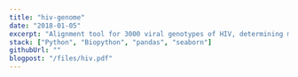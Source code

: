 ```yaml
---
title: "hiv-genome"
date: "2018-01-05"
excerpt: "Alignment tool for 3000 viral genotypes of HIV, determining mutation probabilities"
stack: ["Python", "Biopython", "pandas", "seaborn"]
githubUrl: ""
blogpost: "/files/hiv.pdf"
---
```


